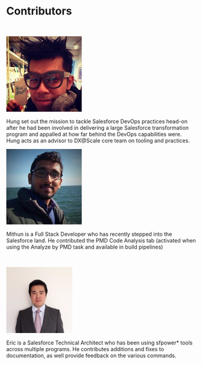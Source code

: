 # Contributors

  
‌

![Hung Dinh](../.gitbook/assets/image%20%2815%29.png)

Hung set out the mission to tackle Salesforce DevOps practices head-on after he had been involved in delivering a large Salesforce transformation program and appalled at how far behind the DevOps capabilities were. Hung acts as an advisor to DX@Scale core team on tooling and practices.​

 

![Mithun](../.gitbook/assets/image%20%2813%29.png)

Mithun is a Full Stack Developer who has recently stepped into the Salesforce land. He contributed the PMD Code Analysis tab \(activated when using the Analyze by PMD task and available in build pipelines\)​



‌

![Eric Shen](../.gitbook/assets/image%20%288%29.png)

Eric is a Salesforce Technical Architect who has been using sfpower\* tools across multiple programs. He contributes additions and fixes to documentation, as well provide feedback on the various commands.

